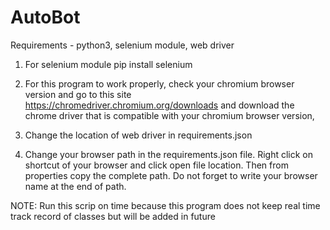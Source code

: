# AutoBot
Requirements - python3, selenium module, web driver

1. For selenium module
    pip install selenium

2. For this program to work properly, check your chromium browser version and go to this site https://chromedriver.chromium.org/downloads and download the chrome 
    driver that is compatible with your chromium browser version,

3. Change the location of web driver in requirements.json

4. Change your browser path in the requirements.json file. Right click on shortcut of your browser and click open file  location. Then from properties copy the complete path. Do not forget to write your browser name at the end of path.
    
    
NOTE: Run this scrip on time because this program does not keep real time track record of classes but will be    added  in future

